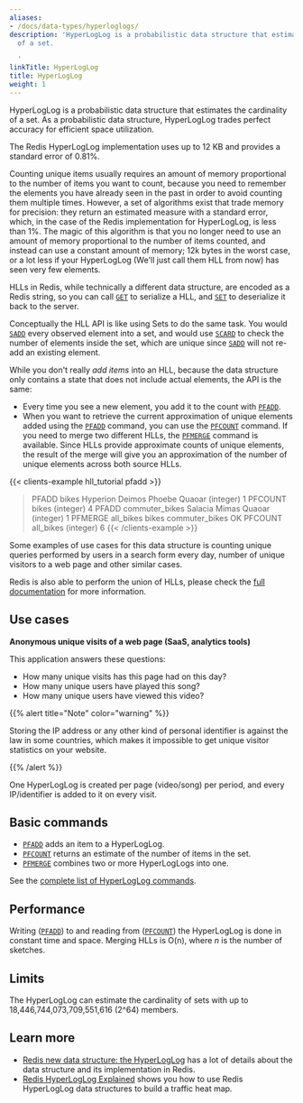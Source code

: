 ```yaml
---
aliases:
- /docs/data-types/hyperloglogs/
description: 'HyperLogLog is a probabilistic data structure that estimates the cardinality
  of a set.

  '
linkTitle: HyperLogLog
title: HyperLogLog
weight: 1
---
```


HyperLogLog is a probabilistic data structure that estimates the cardinality of a set. As a probabilistic data structure, HyperLogLog trades perfect accuracy for efficient space utilization.

The Redis HyperLogLog implementation uses up to 12 KB and provides a standard error of 0.81%.

Counting unique items usually requires an amount of memory
proportional to the number of items you want to count, because you need
to remember the elements you have already seen in the past in order to avoid
counting them multiple times. However, a set of algorithms exist that trade 
memory for precision: they return an estimated measure with a standard error, 
which, in the case of the Redis implementation for HyperLogLog, is less than 1%.
The magic of this algorithm is that you no longer need to use an amount of memory
proportional to the number of items counted, and instead can use a
constant amount of memory; 12k bytes in the worst case, or a lot less if your
HyperLogLog (We'll just call them HLL from now) has seen very few elements.

HLLs in Redis, while technically a different data structure, are encoded
as a Redis string, so you can call [`GET`](/commands/get) to serialize a HLL, and [`SET`](/commands/set)
to deserialize it back to the server.

Conceptually the HLL API is like using Sets to do the same task. You would
[`SADD`](/commands/sadd) every observed element into a set, and would use [`SCARD`](/commands/scard) to check the
number of elements inside the set, which are unique since [`SADD`](/commands/sadd) will not
re-add an existing element.

While you don't really *add items* into an HLL, because the data structure
only contains a state that does not include actual elements, the API is the
same:

* Every time you see a new element, you add it to the count with [`PFADD`](/commands/pfadd).
* When you want to retrieve the current approximation of unique elements added using the [`PFADD`](/commands/pfadd) command, you can use the [`PFCOUNT`](/commands/pfcount) command. If you need to merge two different HLLs, the [`PFMERGE`](/commands/pfmerge) command is available. Since HLLs provide approximate counts of unique elements, the result of the merge will give you an approximation of the number of unique elements across both source HLLs.

{{< clients-example hll_tutorial pfadd >}}
> PFADD bikes Hyperion Deimos Phoebe Quaoar
(integer) 1
> PFCOUNT bikes
(integer) 4
> PFADD commuter_bikes Salacia Mimas Quaoar
(integer) 1
> PFMERGE all_bikes bikes commuter_bikes
OK
> PFCOUNT all_bikes
(integer) 6
{{< /clients-example >}}

Some examples of use cases for this data structure is counting unique queries
performed by users in a search form every day, number of unique visitors to a web page and other similar cases.

Redis is also able to perform the union of HLLs, please check the
[full documentation](/commands#hyperloglog) for more information.

## Use cases

**Anonymous unique visits of a web page (SaaS, analytics tools)** 

This application answers these questions: 

- How many unique visits has this page had on this day? 
- How many unique users have played this song? 
- How many unique users have viewed this video? 

{{% alert title="Note" color="warning" %}}
 
Storing the IP address or any other kind of personal identifier is against the law in some countries, which makes it impossible to get unique visitor statistics on your website.

{{% /alert %}}

One HyperLogLog is created per page (video/song) per period, and every IP/identifier is added to it on every visit.

## Basic commands

* [`PFADD`](/commands/pfadd) adds an item to a HyperLogLog.
* [`PFCOUNT`](/commands/pfcount) returns an estimate of the number of items in the set.
* [`PFMERGE`](/commands/pfmerge) combines two or more HyperLogLogs into one.

See the [complete list of HyperLogLog commands](https://redis.io/commands/?group=hyperloglog).

## Performance

Writing ([`PFADD`](/commands/pfadd)) to and reading from ([`PFCOUNT`](/commands/pfcount)) the HyperLogLog is done in constant time and space.
Merging HLLs is O(n), where _n_ is the number of sketches.

## Limits

The HyperLogLog can estimate the cardinality of sets with up to 18,446,744,073,709,551,616 (2^64) members.

## Learn more

* [Redis new data structure: the HyperLogLog](http://antirez.com/news/75) has a lot of details about the data structure and its implementation in Redis.
* [Redis HyperLogLog Explained](https://www.youtube.com/watch?v=MunL8nnwscQ) shows you how to use Redis HyperLogLog data structures to build a traffic heat map.

